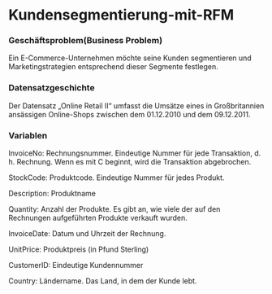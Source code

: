 # Kundensegmentierung-mit-RFM

### Geschäftsproblem(Business Problem) ###

Ein E-Commerce-Unternehmen möchte seine Kunden segmentieren und Marketingstrategien entsprechend dieser Segmente festlegen.

### Datensatzgeschichte ####

Der Datensatz „Online Retail II“ umfasst die Umsätze eines in Großbritannien ansässigen Online-Shops zwischen dem 01.12.2010 und dem 09.12.2011.

### Variablen ###

InvoiceNo:    Rechnungsnummer. Eindeutige Nummer für jede Transaktion, d. h. Rechnung. Wenn es mit C beginnt, wird die Transaktion abgebrochen.

StockCode:    Produktcode. Eindeutige Nummer für jedes Produkt.

Description:  Produktname

Quantity:     Anzahl der Produkte. Es gibt an, wie viele der auf den Rechnungen aufgeführten Produkte verkauft wurden.

InvoiceDate:  Datum und Uhrzeit der Rechnung.

UnitPrice:    Produktpreis (in Pfund Sterling)

CustomerID:   Eindeutige Kundennummer

Country:      Ländername. Das Land, in dem der Kunde lebt.
